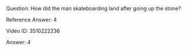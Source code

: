 Question: How did the man skateboarding land after going up the stone?

Reference Answer: 4

Video ID: 3510222236

Answer: 4

